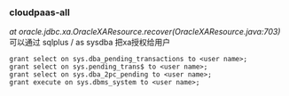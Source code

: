 ### cloudpaas-all
*at oracle.jdbc.xa.OracleXAResource.recover(OracleXAResource.java:703)*
可以通过 sqlplus / as sysdba 把xa授权给用户
```
grant select on sys.dba_pending_transactions to <user name>;
grant select on sys.pending_trans$ to <user name>;
grant select on sys.dba_2pc_pending to <user name>;
grant execute on sys.dbms_system to <user name>;
```